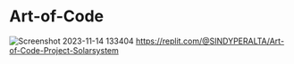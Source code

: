 # Art-of-Code
![Screenshot 2023-11-14 133404](https://github.com/sindy-peralta11/Art-of-Code/assets/150846177/55271dd5-1f42-4962-81fc-9a94860e9029)
https://replit.com/@SINDYPERALTA/Art-of-Code-Project-Solarsystem
